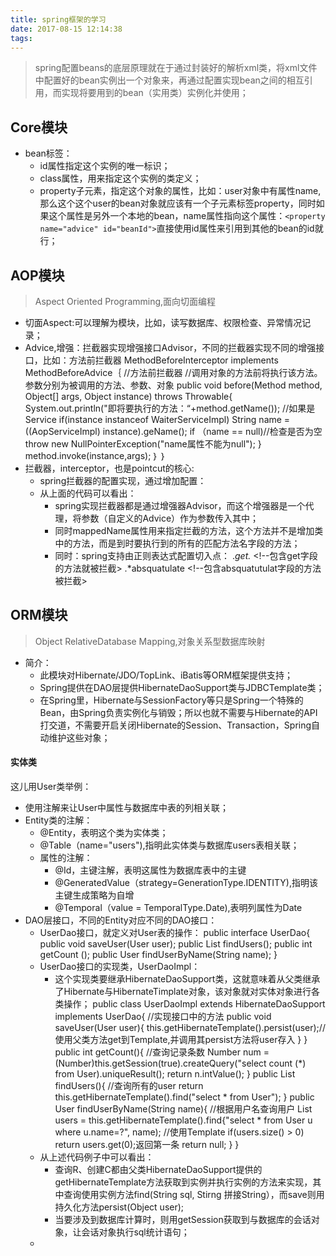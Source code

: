 ```yaml
---
title: spring框架的学习
date: 2017-08-15 12:14:38
tags:
---
```

>spring配置beans的底层原理就在于通过封装好的解析xml类，将xml文件中配置好的bean实例出一个对象来，再通过配置实现bean之间的相互引用，而实现将要用到的bean（实用类）实例化并使用；

## Core模块 ##
- bean标签：
	- id属性指定这个实例的唯一标识；
	- class属性，用来指定这个实例的类定义；
	- property子元素，指定这个对象的属性，比如：user对象中有属性name,那么这个这个user的bean对象就应该有一个子元素标签property，同时如果这个属性是另外一个本地的bean，name属性指向这个属性：`<property name="advice" id="beanId">`直接使用id属性来引用到其他的bean的id就行；

## AOP模块 ##
>Aspect Oriented Programming,面向切面编程

- 切面Aspect:可以理解为模块，比如，读写数据库、权限检查、异常情况记录；
- Advice,增强：拦截器实现增强接口Advisor，不同的拦截器实现不同的增强接口，比如：方法前拦截器
			MethodBeforeInterceptor implements MethodBeforeAdvice｛
				//方法前拦截器
				//调用对象的方法前将执行该方法。参数分别为被调用的方法、参数、对象
				public void before(Method method, Object[] args, Object instance) throws Throwable{
					System.out.println("即将要执行的方法：“+method.getName());
					//如果是Service
					if(instance instanceof WaiterServiceImpl)
						String name = ((AopServiceImpl) instance).geName();
							if （name == null)//检查是否为空
								throw new NullPointerException("name属性不能为null");
					}
					method.invoke(instance,args);
				｝
			｝
- 拦截器，interceptor，也是pointcut的核心:
	- spring拦截器的配置实现，通过增加配置：
				<bean id="aopMethodBeforeInterceptor" class="org.springframework.aop.supoort.NameMatchMethodPointcutAdvisor">
					<property name="advice">
						<bean class="com.snail.aopdemo.advice.MethodBeforeInterceptor"/>
					</property>
					<property name="mappedName" value="withAop"></property>
				</bean>
	- 从上面的代码可以看出：
		- spring实现拦截器都是通过增强器Advisor，而这个增强器是一个代理，将参数（自定义的Advice）作为参数传入其中；
		- 同时mappedName属性用来指定拦截的方法，这个方法并不是增加类中的方法，而是到时要执行到的所有的匹配方法名字段的方法；
		- 同时：spring支持由正则表达式配置切入点：
					<property name="patterns">      <!-- 正则表达式配置切入点-->
						<list>
							<value>.*get.*</value> <!--包含get字段的方法就被拦截>
							<value>.*absquatulate</value>  <!--包含absquatutulat字段的方法被拦截>
						</list>
					</property>
## ORM模块 ##
>Object RelativeDatabase Mapping,对象关系型数据库映射
- 简介：
	- 此模块对Hibernate/JDO/TopLink、iBatis等ORM框架提供支持；
	- Spring提供在DAO层提供HibernateDaoSupport类与JDBCTemplate类；
	- 在Spring里，Hibernate与SessionFactory等只是Spring一个特殊的Bean，由Spring负责实例化与销毁；所以也就不需要与Hibernate的API打交道，不需要开启关闭Hibernate的Session、Transaction，Spring自动维护这些对象；

#### 实体类 ####
这儿用User类举例：
- 使用注解来让User中属性与数据库中表的列相关联；
- Entity类的注解：
	- @Entity，表明这个类为实体类；
	- @Table（name="users"),指明此实体类与数据库users表相关联；
	- 属性的注解：
		- @Id，主键注解，表明这属性为数据库表中的主键
		- @GeneratedValue（strategy=GenerationType.IDENTITY),指明该主键生成策略为自增
		- @Temporal（value = TemporalType.Date),表明列属性为Date
- DAO层接口，不同的Entity对应不同的DAO接口：
	- UserDao接口，就定义对User表的操作：
			public interface UserDao{
				public void saveUser(User user);
				public List<User> findUsers();
				public int getCount ();
				public User findUserByName(String name);
			}
	- UserDao接口的实现类，UserDaoImpl：
		- 这个实现类要继承HibernateDaoSupport类，这就意味着从父类继承了Hibernate与HibernateTimplate对象，该对象就对实体对象进行各类操作；
				public class UserDaoImpl extends HibernateDaoSupport implements UserDao{
					//实现接口中的方法
					public void saveUser(User user){
						this.getHibernateTemplate().persist(user);//使用父类方法get到Template,并调用其persist方法将user存入
					}
				}
					public int getCount(){    //查询记录条数
						Number num = (Number)this.getSession(true).createQuery("select count (*) from User).uniqueResult();
						return n.intValue();
					}
					public List<User> findUsers(){  //查询所有的user
						return this.getHibernateTemplate().find("select * from User");
					}
					public User findUserByName(String name){  //根据用户名查询用户
						List<User> users = this.getHibernateTemplate().find{"select * from User u where u.name=?", name);  //使用Template
						if(users.size() > 0)
							return users.get(0);返回第一条
						return null;
					}
				}
	- 从上述代码例子中可以看出：
		- 查询R、创建C都由父类HibernateDaoSupport提供的getHibernateTemplate方法获取到实例并执行实例的方法来实现，其中查询使用实例方法find(String sql, Stirng 拼接String），而save则用持久化方法persist(Object user);
		- 当要涉及到数据库计算时，则用getSession获取到与数据库的会话对象，让会话对象执行sql统计语句；
	- 